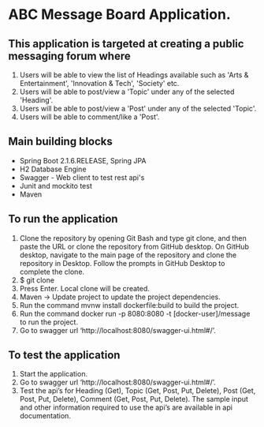 # ABC Message Board Application.
## This application is targeted at creating a public messaging forum where 
1. Users will be able to view the list of Headings available such as 'Arts & Entertainment',
  'Innovation & Tech', 'Society' etc.
2. Users will be able to post/view a 'Topic' under any of the selected 'Heading'.
3. Users will be able to post/view a 'Post' under any of the selected 'Topic'.
4. Users will be able to comment/like a 'Post'.

## Main building blocks
 * Spring Boot 2.1.6.RELEASE, Spring JPA
 * H2 Database Engine
 * Swagger - Web client to test rest api's
 * Junit and mockito test
 * Maven


## To run the application
1. Clone the repository by opening Git Bash and type git clone, and then paste the URL or clone the
repository from GitHub desktop. On GitHub desktop, navigate to the main page of the repository
and clone the repository in Desktop. Follow the prompts in GitHub Desktop to complete the clone.
2. $ git clone <URL>
3. Press Enter. Local clone will be created.
4. Maven -> Update project to update the project dependencies.
6. Run the command mvnw install dockerfile:build to build the project.
7. Run the command docker run -p 8080:8080 -t [docker-user]/message to run the project.
8. Go to swagger url ‘http://localhost:8080/swagger-ui.html#/’.


## To test the application

1. Start the application.
2. Go to swagger url ‘http://localhost:8080/swagger-ui.html#/’.
3. Test the api’s for Heading (Get), Topic (Get, Post, Put, Delete), Post (Get, Post, Put, Delete), Comment
(Get, Post, Put, Delete). The sample input and other information required to use the api’s are available in
api documentation.
